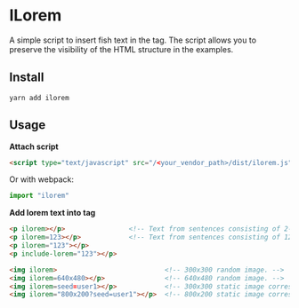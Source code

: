 # ILorem

A simple script to insert fish text in the tag. The script allows you to preserve the visibility of the HTML structure in the examples.

## Install

`yarn add ilorem`

## Usage

__Attach script__

```html
<script type="text/javascript" src="/<your_vendor_path>/dist/ilorem.js"></script>
```
Or with webpack:
```js
import "ilorem"
```

__Add lorem text into tag__

```html
<p ilorem></p>                <!-- Text from sentences consisting of 2-100 random words. -->
<p ilorem=123></p>            <!-- Text from sentences consisting of 123 random words. -->
<p ilorem="123"></p>
<p include-lorem="123"></p>

<img ilorem>                           <!-- 300x300 random image. -->
<img ilorem=640x480></p>               <!-- 640x480 random image. -->
<img ilorem=seed=user1></p>            <!-- 300x300 static image corresponding to seed "user1". -->
<img ilorem="800x200?seed=user1"></p>  <!-- 800x200 static image corresponding to seed "user1". -->
```
